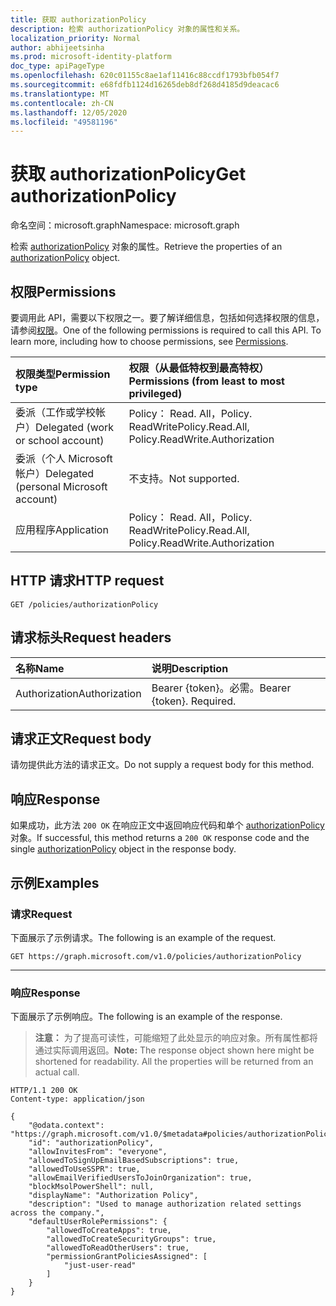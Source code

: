 ```yaml
---
title: 获取 authorizationPolicy
description: 检索 authorizationPolicy 对象的属性和关系。
localization_priority: Normal
author: abhijeetsinha
ms.prod: microsoft-identity-platform
doc_type: apiPageType
ms.openlocfilehash: 620c01155c8ae1af11416c88ccdf1793bfb054f7
ms.sourcegitcommit: e68fdfb1124d16265deb8df268d4185d9deacac6
ms.translationtype: MT
ms.contentlocale: zh-CN
ms.lasthandoff: 12/05/2020
ms.locfileid: "49581196"
---
```

# <a name="get-authorizationpolicy"></a><span data-ttu-id="dab57-103">获取 authorizationPolicy</span><span class="sxs-lookup"><span data-stu-id="dab57-103">Get authorizationPolicy</span></span>

<span data-ttu-id="dab57-104">命名空间：microsoft.graph</span><span class="sxs-lookup"><span data-stu-id="dab57-104">Namespace: microsoft.graph</span></span>

<span data-ttu-id="dab57-105">检索 [authorizationPolicy](../resources/authorizationpolicy.md) 对象的属性。</span><span class="sxs-lookup"><span data-stu-id="dab57-105">Retrieve the properties of an [authorizationPolicy](../resources/authorizationpolicy.md) object.</span></span>

## <a name="permissions"></a><span data-ttu-id="dab57-106">权限</span><span class="sxs-lookup"><span data-stu-id="dab57-106">Permissions</span></span>

<span data-ttu-id="dab57-p101">要调用此 API，需要以下权限之一。要了解详细信息，包括如何选择权限的信息，请参阅[权限](/graph/permissions-reference)。</span><span class="sxs-lookup"><span data-stu-id="dab57-p101">One of the following permissions is required to call this API. To learn more, including how to choose permissions, see [Permissions](/graph/permissions-reference).</span></span>

| <span data-ttu-id="dab57-109">权限类型</span><span class="sxs-lookup"><span data-stu-id="dab57-109">Permission type</span></span>                        | <span data-ttu-id="dab57-110">权限（从最低特权到最高特权）</span><span class="sxs-lookup"><span data-stu-id="dab57-110">Permissions (from least to most privileged)</span></span> |
|:---------------------------------------|:--------------------------------------------|
| <span data-ttu-id="dab57-111">委派（工作或学校帐户）</span><span class="sxs-lookup"><span data-stu-id="dab57-111">Delegated (work or school account)</span></span>     | <span data-ttu-id="dab57-112">Policy： Read. All，Policy. ReadWrite</span><span class="sxs-lookup"><span data-stu-id="dab57-112">Policy.Read.All, Policy.ReadWrite.Authorization</span></span> |
| <span data-ttu-id="dab57-113">委派（个人 Microsoft 帐户）</span><span class="sxs-lookup"><span data-stu-id="dab57-113">Delegated (personal Microsoft account)</span></span> | <span data-ttu-id="dab57-114">不支持。</span><span class="sxs-lookup"><span data-stu-id="dab57-114">Not supported.</span></span> |
| <span data-ttu-id="dab57-115">应用程序</span><span class="sxs-lookup"><span data-stu-id="dab57-115">Application</span></span>                            | <span data-ttu-id="dab57-116">Policy： Read. All，Policy. ReadWrite</span><span class="sxs-lookup"><span data-stu-id="dab57-116">Policy.Read.All, Policy.ReadWrite.Authorization</span></span> |

## <a name="http-request"></a><span data-ttu-id="dab57-117">HTTP 请求</span><span class="sxs-lookup"><span data-stu-id="dab57-117">HTTP request</span></span>

<!-- { "blockType": "ignored" } -->

```http
GET /policies/authorizationPolicy
```

## <a name="request-headers"></a><span data-ttu-id="dab57-118">请求标头</span><span class="sxs-lookup"><span data-stu-id="dab57-118">Request headers</span></span>

| <span data-ttu-id="dab57-119">名称</span><span class="sxs-lookup"><span data-stu-id="dab57-119">Name</span></span>      |<span data-ttu-id="dab57-120">说明</span><span class="sxs-lookup"><span data-stu-id="dab57-120">Description</span></span>|
|:----------|:----------|
| <span data-ttu-id="dab57-121">Authorization</span><span class="sxs-lookup"><span data-stu-id="dab57-121">Authorization</span></span> | <span data-ttu-id="dab57-p102">Bearer {token}。必需。</span><span class="sxs-lookup"><span data-stu-id="dab57-p102">Bearer {token}. Required.</span></span> |

## <a name="request-body"></a><span data-ttu-id="dab57-124">请求正文</span><span class="sxs-lookup"><span data-stu-id="dab57-124">Request body</span></span>

<span data-ttu-id="dab57-125">请勿提供此方法的请求正文。</span><span class="sxs-lookup"><span data-stu-id="dab57-125">Do not supply a request body for this method.</span></span>

## <a name="response"></a><span data-ttu-id="dab57-126">响应</span><span class="sxs-lookup"><span data-stu-id="dab57-126">Response</span></span>

<span data-ttu-id="dab57-127">如果成功，此方法 `200 OK` 在响应正文中返回响应代码和单个 [authorizationPolicy](../resources/authorizationpolicy.md) 对象。</span><span class="sxs-lookup"><span data-stu-id="dab57-127">If successful, this method returns a `200 OK` response code and the single [authorizationPolicy](../resources/authorizationpolicy.md) object in the response body.</span></span>

## <a name="examples"></a><span data-ttu-id="dab57-128">示例</span><span class="sxs-lookup"><span data-stu-id="dab57-128">Examples</span></span>

### <a name="request"></a><span data-ttu-id="dab57-129">请求</span><span class="sxs-lookup"><span data-stu-id="dab57-129">Request</span></span>

<span data-ttu-id="dab57-130">下面展示了示例请求。</span><span class="sxs-lookup"><span data-stu-id="dab57-130">The following is an example of the request.</span></span>

```msgraph-interactive
GET https://graph.microsoft.com/v1.0/policies/authorizationPolicy
```
---

### <a name="response"></a><span data-ttu-id="dab57-131">响应</span><span class="sxs-lookup"><span data-stu-id="dab57-131">Response</span></span>

<span data-ttu-id="dab57-132">下面展示了示例响应。</span><span class="sxs-lookup"><span data-stu-id="dab57-132">The following is an example of the response.</span></span>

> <span data-ttu-id="dab57-p103">**注意：** 为了提高可读性，可能缩短了此处显示的响应对象。所有属性都将通过实际调用返回。</span><span class="sxs-lookup"><span data-stu-id="dab57-p103">**Note:** The response object shown here might be shortened for readability. All the properties will be returned from an actual call.</span></span>

<!-- {
  "blockType": "response",
  "truncated": true,
  "@odata.type": "microsoft.graph.authorizationPolicy"
} -->

```http
HTTP/1.1 200 OK
Content-type: application/json

{
    "@odata.context": "https://graph.microsoft.com/v1.0/$metadata#policies/authorizationPolicy/$entity",
    "id": "authorizationPolicy",
    "allowInvitesFrom": "everyone",
    "allowedToSignUpEmailBasedSubscriptions": true,
    "allowedToUseSSPR": true,
    "allowEmailVerifiedUsersToJoinOrganization": true,
    "blockMsolPowerShell": null,
    "displayName": "Authorization Policy",
    "description": "Used to manage authorization related settings across the company.",
    "defaultUserRolePermissions": {
        "allowedToCreateApps": true,
        "allowedToCreateSecurityGroups": true,
        "allowedToReadOtherUsers": true,
        "permissionGrantPoliciesAssigned": [
            "just-user-read"
        ]
    }
}
```
